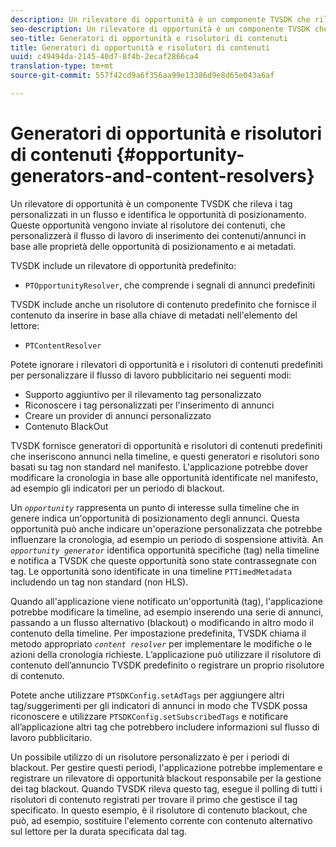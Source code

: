 ```yaml
---
description: Un rilevatore di opportunità è un componente TVSDK che rileva i tag personalizzati in un flusso e identifica le opportunità di posizionamento. Queste opportunità vengono inviate al risolutore dei contenuti, che personalizzerà il flusso di lavoro di inserimento dei contenuti/annunci in base alle proprietà delle opportunità di posizionamento e ai metadati.
seo-description: Un rilevatore di opportunità è un componente TVSDK che rileva i tag personalizzati in un flusso e identifica le opportunità di posizionamento. Queste opportunità vengono inviate al risolutore dei contenuti, che personalizzerà il flusso di lavoro di inserimento dei contenuti/annunci in base alle proprietà delle opportunità di posizionamento e ai metadati.
seo-title: Generatori di opportunità e risolutori di contenuti
title: Generatori di opportunità e risolutori di contenuti
uuid: c49494da-2145-40d7-8f4b-2ecaf2866ca4
translation-type: tm+mt
source-git-commit: 557f42cd9a6f356aa99e13386d9e8d65e043a6af

---
```



# Generatori di opportunità e risolutori di contenuti {#opportunity-generators-and-content-resolvers}

Un rilevatore di opportunità è un componente TVSDK che rileva i tag personalizzati in un flusso e identifica le opportunità di posizionamento. Queste opportunità vengono inviate al risolutore dei contenuti, che personalizzerà il flusso di lavoro di inserimento dei contenuti/annunci in base alle proprietà delle opportunità di posizionamento e ai metadati.

TVSDK include un rilevatore di opportunità predefinito:

* `PTOpportunityResolver`, che comprende i segnali di annunci predefiniti

TVSDK include anche un risolutore di contenuto predefinito che fornisce il contenuto da inserire in base alla chiave di metadati nell&#39;elemento del lettore:

* `PTContentResolver`

Potete ignorare i rilevatori di opportunità e i risolutori di contenuti predefiniti per personalizzare il flusso di lavoro pubblicitario nei seguenti modi:

* Supporto aggiuntivo per il rilevamento tag personalizzato
* Riconoscere i tag personalizzati per l&#39;inserimento di annunci
* Creare un provider di annunci personalizzato
* Contenuto BlackOut

<!--<a id="section_C2BA8F50230E4010ABFCD5D976BC1217"></a>-->

TVSDK fornisce generatori di opportunità e risolutori di contenuti predefiniti che inseriscono annunci nella timeline, e questi generatori e risolutori sono basati su tag non standard nel manifesto. L&#39;applicazione potrebbe dover modificare la cronologia in base alle opportunità identificate nel manifesto, ad esempio gli indicatori per un periodo di blackout.

Un *`opportunity`* rappresenta un punto di interesse sulla timeline che in genere indica un&#39;opportunità di posizionamento degli annunci. Questa opportunità può anche indicare un&#39;operazione personalizzata che potrebbe influenzare la cronologia, ad esempio un periodo di sospensione attività. An *`opportunity generator`* identifica opportunità specifiche (tag) nella timeline e notifica a TVSDK che queste opportunità sono state contrassegnate con tag. Le opportunità sono identificate in una timeline `PTTimedMetadata` includendo un tag non standard (non HLS).

Quando all&#39;applicazione viene notificato un&#39;opportunità (tag), l&#39;applicazione potrebbe modificare la timeline, ad esempio inserendo una serie di annunci, passando a un flusso alternativo (blackout) o modificando in altro modo il contenuto della timeline. Per impostazione predefinita, TVSDK chiama il metodo appropriato *`content resolver`* per implementare le modifiche o le azioni della cronologia richieste. L’applicazione può utilizzare il risolutore di contenuto dell’annuncio TVSDK predefinito o registrare un proprio risolutore di contenuto.

Potete anche utilizzare `PTSDKConfig.setAdTags` per aggiungere altri tag/suggerimenti per gli indicatori di annunci in modo che TVSDK possa riconoscere e utilizzare `PTSDKConfig.setSubscribedTags` e notificare all’applicazione altri tag che potrebbero includere informazioni sul flusso di lavoro pubblicitario.

Un possibile utilizzo di un risolutore personalizzato è per i periodi di blackout. Per gestire questi periodi, l&#39;applicazione potrebbe implementare e registrare un rilevatore di opportunità blackout responsabile per la gestione dei tag blackout. Quando TVSDK rileva questo tag, esegue il polling di tutti i risolutori di contenuto registrati per trovare il primo che gestisce il tag specificato. In questo esempio, è il risolutore di contenuto blackout, che può, ad esempio, sostituire l&#39;elemento corrente con contenuto alternativo sul lettore per la durata specificata dal tag.